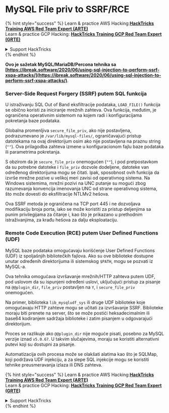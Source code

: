 # MySQL File priv to SSRF/RCE

{% hint style="success" %}
Learn & practice AWS Hacking:<img src="/.gitbook/assets/arte.png" alt="" data-size="line">[**HackTricks Training AWS Red Team Expert (ARTE)**](https://training.hacktricks.xyz/courses/arte)<img src="/.gitbook/assets/arte.png" alt="" data-size="line">\
Learn & practice GCP Hacking: <img src="/.gitbook/assets/grte.png" alt="" data-size="line">[**HackTricks Training GCP Red Team Expert (GRTE)**<img src="/.gitbook/assets/grte.png" alt="" data-size="line">](https://training.hacktricks.xyz/courses/grte)

<details>

<summary>Support HackTricks</summary>

* Check the [**subscription plans**](https://github.com/sponsors/carlospolop)!
* **Join the** 💬 [**Discord group**](https://discord.gg/hRep4RUj7f) or the [**telegram group**](https://t.me/peass) or **follow** us on **Twitter** 🐦 [**@hacktricks\_live**](https://twitter.com/hacktricks\_live)**.**
* **Share hacking tricks by submitting PRs to the** [**HackTricks**](https://github.com/carlospolop/hacktricks) and [**HackTricks Cloud**](https://github.com/carlospolop/hacktricks-cloud) github repos.

</details>
{% endhint %}

**Ovo je sažetak MySQL/MariaDB/Percona tehnika sa [https://ibreak.software/2020/06/using-sql-injection-to-perform-ssrf-xspa-attacks/](https://ibreak.software/2020/06/using-sql-injection-to-perform-ssrf-xspa-attacks/)**.

### Server-Side Request Forgery (SSRF) putem SQL funkcija

U istraživanju SQL Out of Band eksfiltracije podataka, `LOAD_FILE()` funkcija se obično koristi za iniciranje mrežnih zahteva. Ova funkcija, međutim, je ograničena operativnim sistemom na kojem radi i konfiguracijama pokretanja baze podataka.

Globalna promenljiva `secure_file_priv`, ako nije postavljena, podrazumevano je `/var/lib/mysql-files/`, ograničavajući pristup datotekama na ovaj direktorijum osim ako nije postavljena na praznu string (`""`). Ova prilagodba zahteva izmene u konfiguracionom fajlu baze podataka ili parametrima pokretanja.

S obzirom da je `secure_file_priv` onemogućen (`""`), i pod pretpostavkom da su potrebne datoteke i `file_priv` dozvole dodeljene, datoteke van određenog direktorijuma mogu se čitati. Ipak, sposobnost ovih funkcija da izvrše mrežne pozive u velikoj meri zavisi od operativnog sistema. Na Windows sistemima, mrežni pozivi na UNC putanje su mogući zbog razumevanja konvencija imenovanja UNC od strane operativnog sistema, što može dovesti do eksfiltracije NTLMv2 hešova.

Ova SSRF metoda je ograničena na TCP port 445 i ne dozvoljava modifikaciju broja porta, iako se može koristiti za pristup deljenjima sa punim privilegijama za čitanje i, kao što je prikazano u prethodnim istraživanjima, za krađu hešova za dalju eksploataciju.

### Remote Code Execution (RCE) putem User Defined Functions (UDF)

MySQL baze podataka omogućavaju korišćenje User Defined Functions (UDF) iz spoljašnjih bibliotečkih fajlova. Ako su ove biblioteke dostupne unutar određenih direktorijuma ili sistemskog `$PATH`, mogu se pozvati iz MySQL-a.

Ova tehnika omogućava izvršavanje mrežnih/HTTP zahteva putem UDF, pod uslovom da su ispunjeni određeni uslovi, uključujući pristup za pisanje na `@@plugin_dir`, `file_priv` postavljen na `Y`, i `secure_file_priv` onemogućen.

Na primer, biblioteka `lib_mysqludf_sys` ili druge UDF biblioteke koje omogućavaju HTTP zahteve mogu se učitati za izvršavanje SSRF. Biblioteke moraju biti prenete na server, što se može postići heksadecimalnim ili base64 kodiranjem sadržaja biblioteke i zatim pisanjem u odgovarajući direktorijum.

Proces se razlikuje ako `@@plugin_dir` nije moguće pisati, posebno za MySQL verzije iznad `v5.0.67`. U takvim slučajevima, moraju se koristiti alternativni putevi koji su dostupni za pisanje.

Automatizacija ovih procesa može se olakšati alatima kao što je SQLMap, koji podržava UDF injekciju, a za slepe SQL injekcije mogu se koristiti tehnike preusmeravanja izlaza ili DNS zahteva. 

{% hint style="success" %}
Learn & practice AWS Hacking:<img src="/.gitbook/assets/arte.png" alt="" data-size="line">[**HackTricks Training AWS Red Team Expert (ARTE)**](https://training.hacktricks.xyz/courses/arte)<img src="/.gitbook/assets/arte.png" alt="" data-size="line">\
Learn & practice GCP Hacking: <img src="/.gitbook/assets/grte.png" alt="" data-size="line">[**HackTricks Training GCP Red Team Expert (GRTE)**<img src="/.gitbook/assets/grte.png" alt="" data-size="line">](https://training.hacktricks.xyz/courses/grte)

<details>

<summary>Support HackTricks</summary>

* Check the [**subscription plans**](https://github.com/sponsors/carlospolop)!
* **Join the** 💬 [**Discord group**](https://discord.gg/hRep4RUj7f) or the [**telegram group**](https://t.me/peass) or **follow** us on **Twitter** 🐦 [**@hacktricks\_live**](https://twitter.com/hacktricks\_live)**.**
* **Share hacking tricks by submitting PRs to the** [**HackTricks**](https://github.com/carlospolop/hacktricks) and [**HackTricks Cloud**](https://github.com/carlospolop/hacktricks-cloud) github repos.

</details>
{% endhint %}
